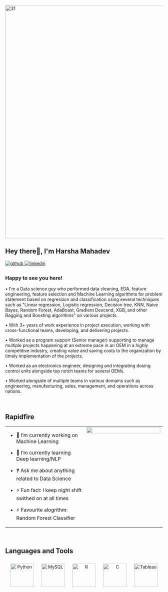 <img width="746" alt="31" src="https://user-images.githubusercontent.com/122000405/220536672-386a8b86-5af1-404e-b222-2b99ab1613ab.png">

## Hey there👋, I'm Harsha Mahadev  
  

<a href="https://github.com/harshamahadev13" target="_blank">
<img src=https://img.shields.io/badge/github-%2324292e.svg?&style=for-the-badge&logo=github&logoColor=white alt=github style="margin-bottom: 5px;" />
</a>
<a href="https://linkedin.com/in/mahadev-venkata-sai-harsha" target="_blank">
<img src=https://img.shields.io/badge/linkedin-%231E77B5.svg?&style=for-the-badge&logo=linkedin&logoColor=white alt=linkedin style="margin-bottom: 5px;" />
</a>  


### Happy to see you here! 

• I'm a Data science guy who performed data cleaning, EDA, feature engineering, feature selection and Machine Learning algorithms for problem statement based on regression and classification using several techniques such as "Linear regression, Logistic regression, Decision tree, KNN, Naive Bayes, Random Forest, AdaBoast, Gradient Descend, XGB, and other Bagging and Boosting algorithms" on various projects.

• With 3+ years of work experience in project execution, working with cross-functional teams, developing, and delivering projects.

• Worked as a program support (Senior manager) supporting to manage multiple projects happening at an extreme pace in an OEM in a highly competitive industry, creating value and saving costs to the organization by timely implementation of the projects. 

• Worked as an electronics engineer, designing and integrating dosing control units alongside top notch teams for several OEMs.

• Worked alongside of multiple teams in various domains such as engineering, manufacturing, sales, management, and operations across nations.

  
<br/>  


## Rapidfire  
<table><tr><td valign="top" width="50%">

- 🔭 I’m currently working on Machine Learning 
  

- 🌱 I’m currently learning Deep learning/NLP  
  

- ❓ Ask me about anything related to Data Science  
  

- ⚡ Fun fact: I keep night shift swithed on at all times   
  
  
- ⚡ Favourite alogrithm: Random Forest Classifier


</td><td valign="top" width="50%">

<div align="center">
<img src="https://rishavanand.github.io/static/images/greetings.gif" align="center" style="width: 100%" />
</div>  


</td></tr></table>  

<br/> 


## Languages and Tools  
<div align="center">  
<a href="https://www.python.org/" target="_blank"><img style="margin: 10px" src="https://profilinator.rishav.dev/skills-assets/python-original.svg" alt="Python" height="75" /></a>  
<a href="https://www.mysql.com/" target="_blank"><img style="margin: 10px" src="https://profilinator.rishav.dev/skills-assets/mysql-original-wordmark.svg" alt="MySQL" height="75" /></a>  
<a href="https://www.r-project.org/" target="_blank"><img style="margin: 10px" src="https://profilinator.rishav.dev/skills-assets/r.svg" alt="R" height="75" /></a>  
<a href="https://www.cprogramming.com/" target="_blank"><img style="margin: 10px" src="https://profilinator.rishav.dev/skills-assets/c-original.svg" alt="C" height="75" /></a>  
<a href="https://www.tableau.com/" target="_blank"><img style="margin: 10px" src="https://profilinator.rishav.dev/skills-assets/tableau.svg" alt="Tableau" height="75" /></a>  
</div>  

<br/>  
<br/>  
<br/>  
<br/>

